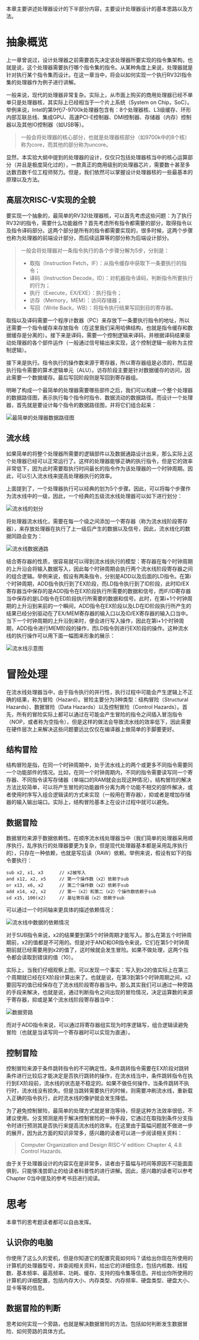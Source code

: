 本章主要讲述处理器设计的下半部分内容，主要设计处理器设计的基本思路以及方法。

# 抽象概览

上一章曾说过，设计处理器之前需要首先决定该处理器所要实现的指令集架构，也就是说，这个处理器需要执行哪个指令集的指令。从某种角度上来说，处理器就是针对执行某个指令集而设计。在这一章当中，将会以如何实现一个执行RV32I指令集的处理器作为例子进行讲解。

一般来说，现代的处理器非常复杂。实际上，从市面上购买的商用处理器已经不单单只是处理器核，其实际上已经相当于一个片上系统（System on Chip，SoC）。举例来说，Intel的第9代i7-9700k处理器包含有：8个处理器核、L3级缓存、环形内部互联总线、集成GPU、高速PCI-E控制器、DMI控制器、存储器（内存）控制器以及其他IO控制器（如USB等）。

> 一般会将处理器的核心部分，也就是处理器核部分（如9700k中的8个核）称为core，而其他的部分称为uncore。

显然，本实验大纲中提到的处理器的设计，仅仅只包括处理器核当中的核心运算部分（并且是极度简化过的），一款真正的商用级别的处理器芯片，需要数十甚至多达数百数千位工程师努力。但是，我们依然可以掌握设计处理器核的一些最基本的原理以及方法。

## 高层次RISC-V实现的全貌

要实现一个抽象的，最简单的RV32I处理器核，可以首先考虑这些问题：为了执行RV32I的指令，需要什么功能器件？首先考虑所有指令都需要的部分，取得指令以及指令译码部分。这两个部分是所有的指令都需要实现的，很多时候，这两个步骤也称为处理器的前端设计部分，而后续运算等的部分称为后端设计部分。

> 一般会将处理器对一条指令执行的各个步骤分解为5步，分别是：
>
> - 取指（Instruction Fetch，IF）：从指令缓存中获取下一条要执行的指令；
> - 译码（Instruction Decode，ID）：对机器指令译码，判断指令所要执行的行为；
> - 执行（Execute，EX/EXE）：执行指令；
> - 访存（Memory，MEM）：访问存储器；
> - 写回（Write Back，WB）：将指令执行结果写回到目的寄存器。

取指以及译码需要一个程序计数器（PC）来存放下一条要执行指令的地址，所以还需要一个指令缓存来存放指令（在这里我们采用哈佛结构，也就是指令缓存和数据缓存是分离的）。接下来是译码，需要一个控制逻辑来译码，并根据译码结果驱动处理器的各个部件运作（一般通过信号输出来实现，这个控制逻辑一般称为主控制逻辑）。

接下来是执行。指令执行的操作数来源于寄存器，所以寄存器组是必须的，然后是执行指令需要的算术逻辑单元（ALU）。访存阶段主要是针对数据缓存的访问，因此需要一个数据缓存。最后写回阶段则是写回到寄存器组。

明晰了构成一个最简单的处理器需要哪些部件之后，我们可以构建一个整个处理器的数据路径图，表示执行每个指令时指令、数据流动的数据路径。而设计一个处理器，首先就是要设计每个指令的数据路径图，并将它们组合起来：

![最简单的处理器数据路径图](./photos/abstract_view.png)

## 流水线

如果简单的将整个处理器所需要的逻辑部件以及数据通路设计出来，那么实际上这个处理器已经可以正常运行了。这样的处理器能够正确的执行指令，但是它的效率非常低下，因为此时需要取执行时间最长的指令作为该处理器的一个时钟周期。因此，可以引入流水线来提高处理器执行的效率。

上面提到了，一个处理器执行可以经典的划为5个步骤。因此，可以将每个步骤作为流水线中的一级，因此，一个经典的五级流水线处理器可以如下进行划分：

![流水线的划分](./photos/pipeline.png)

将处理器流水线化，需要在每一个级之间添加一个寄存器（称为流水线阶段寄存器），来存放处理器在执行了上一级后产生的数据以及信号，因此，流水线化的数据同路会变为：

![流水线数据通路](./photos/pipeline_datapath.png)

结合寄存器的性质，很容易就可以得到流水线执行的模型：寄存器在每个时钟周期的上升沿会将输入数据写入，因此每个时钟周期会执行两个流水线阶段寄存器之间的组合逻辑。举例来说，假设有两条指令，分别是ADD以及后面的LD指令。在第i个时钟周期，ADD指令执行到了EX阶段，而LD指令执行到了ID阶段，此时ID/EX寄存器当中保存的是ADD指令在EX阶段执行所需要的数据和信号，而IF/ID寄存器当中保存的是LD指令在ED阶段执行所需要的数据和信号。此时，在第i+1个时钟周期的上升沿到来前的一个瞬间，ADD指令在EX阶段以及LD在ID阶段执行所产生的结果已经分别驱动在了EX/MEM寄存器的输入口以及ID/EX寄存器的输入口当中。当下一个时钟周期的上升沿到来时，便会进行写入操作，因此在第i+1个时钟周期，ADD指令进行MEM阶段的操作，而LD指令则进行EX阶段的操作。这种流水线的执行操作可以用下面一幅图来形象的展示：

![流水线示意图](./photos/pipeline_graph.png)

# 冒险处理

在流水线处理器当中，由于指令执行的并行性，执行过程中可能会产生逻辑上不正确的结果，称为冒险（Hazard）。冒险主要分为3种类型：结构冒险（Structural Hazards）、数据冒险（Data Hazards）以及控制冒险（Control Hazards）。首先，所有的冒险实际上都可以通过在可能会产生冒险的指令之间插入冒泡指令（NOP，或者称为空指令），但是这样的做法会导致流水线的效率低下，因此需要在硬件层次上来解决这些问题要远比仅仅在编译器上做简单的手脚要更好。

## 结构冒险

结构冒险是指，在同一个时钟周期中，处于流水线上的两个或更多不同指令需要同一个功能部件的情况。比如，在同一个时钟周期内，不同的指令需要读写同一个寄存器、不同指令读写存储器（单端口的RAM就会出现这种情况）。结构冒险的解决方法比较简单，可以将产生冒险的功能器件分离为两个功能不相交的部件解决，或者使用时序写入组合逻辑读的方式来实现（一般用在寄存器），抑或者是增加存储器的输入输出端口。实际上，结构冒险基本上在设计过程中就可以避免。

## 数据冒险

数据冒险来源于数据依赖性。在顺序流水线处理器当中（我们简单的处理器采用顺序执行，乱序执行的处理器要更为复杂，但是现代处理器基本都是采用乱序执行的），只存在一种依赖，也就是写后读（RAW）依赖。举例来说，假设有如下的指令要执行：

```assembly
sub x2, x1, x3      // x2被写入
and x12, x2, x5     // 第一个操作数（x2）依赖于sub
or x13, x6, x2      // 第二个操作数（x2）依赖于sub
add x14, x2, x2     // 第一（x2）和第二（x2）个操作数依赖于sub
sd x15, 100(x2)     // 基址寄存器（x2）依赖于sub
```

可以通过一个时间轴来更具体的描述依赖情况：

![流水线中数据的依赖情况](./photos/data_hazard.png)

对于SUB指令来说，x2的结果要到第5个时钟周期才能写入。那么在第五个时钟周期前，x2的值都是不可用的。但是对于AND和OR指令来说，它们在第5个时钟周期前就已经需要用到x2的值了，这时候就会发生冒险。如果不做处理，这两个指令都会读取到错误的值（10）。

实际上，当我们仔细观察上图，可以发现一个事实：写入到x2的值实际上在第三个周期就已经在EX阶段计算出来了。也就是说，在第3到第5个时钟周期之间，x2要回写的值已经保存在了流水线阶段寄存器当中。那么其实我们可以通过一种旁路的手段来解决，也就是说，通过判断指令之间出现的冒险情况，决定运算数的来源于寄存器，抑或是某个流水线阶段寄存器当中：

![数据旁路](./photos/forward.png)

而对于ADD指令来说，可以通过将寄存器组实现为时序逻辑写，组合逻辑读避免冒险（也就是当读写同一个寄存器时可以实现为直通）。

## 控制冒险

控制冒险来源于条件跳转指令的不可确定性。条件跳转指令需要在EX阶段对跳转条件进行比较后才能决定是否执行跳转的操作，在流水线当中，条件跳转指令在执行到EX阶段前，流水线的状态是不稳定的。如果不做任何操作，当条件跳转不执行时，流水线没有损失。但是当跳转需要执行的时候，则需要冲刷流水线，重新载入正确的指令执行，此时流水线的像驴就会发生降低。

为了避免控制冒险，最简单的处理方式就是冒泡等待，但是这种方法效率很低，不建议使用。分支预测是用于解决控制冒险的一种手段，它通过在取指到条件分支指令时进行预测其是否执行来提高流水线的效率。在这里由于篇幅问题就不做进一步的展开，因为此方面的知识非常多，感兴趣的读者可以进一步阅读相关资料：

> Computer Organization and Design RISC-V edition: Chapter 4, 4.8 Control Hazards.



由于关于处理器设计的内容实在是非常多，读者由于篇幅与时间等原因不可能面面俱到，只能够浅尝即止的给读者科普性的进行讲解。因此，感兴趣的读者可以参考Chapter 0当中提及的参考书目进行阅读。

# 思考

本章节的思考题读者都可以自由发挥。

## 认识你的电脑

你使用了这么久的爱机，但是你知道它的配置究竟如何吗？请给出你现在所使用的计算机的处理器型号，并查阅相关资料，给出它的详细信息，包括内核数、线程数、基本频率、最高频率、功耗、缓存、支持的指令集等信息。并给出你所使用的计算机的详细配置，包括内存大小、内存类型、内存频率、硬盘类型、硬盘大小、显卡等等的信息。

## 数据冒险的判断

思考如何实现一个旁路，也就是解决数据冒险的方法。包括如何判断发生数据冒险、如何旁路的具体方式。

